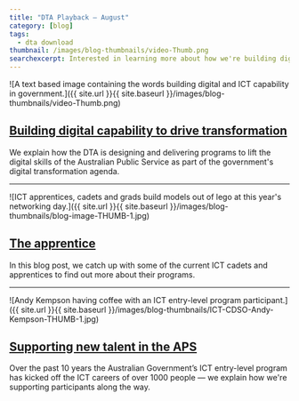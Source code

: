 ```yaml
---
title: "DTA Playback — August"
category: [blog]
tags:
  - dta download
thumbnail: /images/blog-thumbnails/video-Thumb.png
searchexcerpt: Interested in learning more about how we're building digital capability in the APS? Here's a wrap up of our latest blog posts on the topic.
---
```


![A text based image containing the words building digital and ICT capability in government.]({{ site.url }}{{ site.baseurl }}/images/blog-thumbnails/video-Thumb.png)

## [Building digital capability to drive transformation](/news/building-digital-capability/)

We explain how the DTA is designing and delivering programs to lift the digital skills of the Australian Public Service as part of the government's digital transformation agenda.

***

![ICT apprentices, cadets and grads build models out of lego at this year's networking day.]({{ site.url }}{{ site.baseurl }}/images/blog-thumbnails/blog-image-THUMB-1.jpg)

## [The apprentice](/blog/the-apprentice/)

In this blog post, we catch up with some of the current ICT cadets and apprentices to find out more about their programs.

***

![Andy Kempson having coffee with an ICT entry-level program participant.]({{ site.url }}{{ site.baseurl }}/images/blog-thumbnails/ICT-CDSO-Andy-Kempson-THUMB-1.jpg)

## [Supporting new talent in the APS](/blog/supporting-new-talent-in-the-aps/)

Over the past 10 years the Australian Government’s ICT entry-level program has kicked off the ICT careers of over 1000 people — we explain how we're supporting participants along the way.
